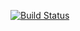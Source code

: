 [![Build Status](https://travis-ci.org/simsinght/Travis.svg?branch=master)](https://travis-ci.org/simsinght/Travis)
